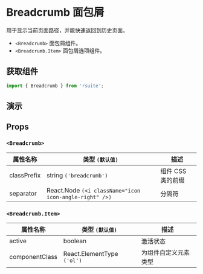 # Breadcrumb 面包屑

用于显示当前页面路径，并能快速返回到历史页面。

* `<Breadcrumb>` 面包屑组件。
* `<Breadcrumb.Item>` 面包屑选项组件。

## 获取组件

```js
import { Breadcrumb } from 'rsuite';
```

## 演示

<!--{demo}-->

## Props

### `<Breadcrumb>`

| 属性名称    | 类型 `(默认值)`                                        | 描述              |
| ----------- | ------------------------------------------------------ | ----------------- |
| classPrefix | string `('breadcrumb')`                                | 组件 CSS 类的前缀 |
| separator   | React.Node `(<i className="icon icon-angle-right" />)` | 分隔符            |

### `<Breadcrumb.Item>`

| 属性名称       | 类型 `(默认值)`            | 描述                 |
| -------------- | -------------------------- | -------------------- |
| active         | boolean                    | 激活状态             |
| componentClass | React.ElementType `('ol')` | 为组件自定义元素类型 |
